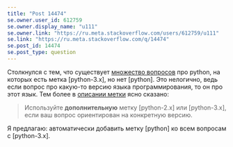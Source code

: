 ```yaml
---
title: "Post 14474"
se.owner.user_id: 612759
se.owner.display_name: "u111"
se.owner.link: "https://ru.meta.stackoverflow.com/users/612759/u111"
se.link: "https://ru.meta.stackoverflow.com/q/14474"
se.post_id: 14474
se.post_type: question
---
```

<p>Столкнулся с тем, что существует <a href="https://ru.stackoverflow.com/questions/tagged/python-3.x+-python">множество вопросов</a> про python, на которых есть метка [python-3.x], но нет [python]. Это нелогично, ведь если вопрос про какую-то версию языка программирования, то он про этот язык. Тем более в <a href="https://ru.stackoverflow.com/tags/python/info">описании метки</a> ясно сказано:</p>
<blockquote>
<p>Используйте <strong>дополнительную</strong> метку [python-2.x] или [python-3.x], если ваш вопрос ориентирован на конкретную версию.</p>
</blockquote>
<p>Я предлагаю: автоматически добавить метку [python] ко всем вопросам с [python-3.x].</p>
